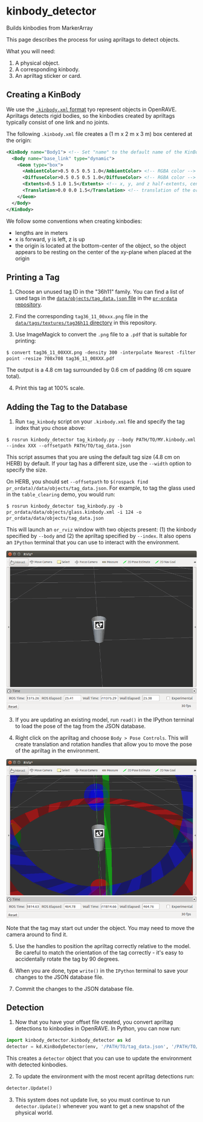 # kinbody_detector
Builds kinbodies from MarkerArray 

This page describes the process for using apriltags to detect objects.

What you will need:

1. A physical object.
2. A corresponding kinbody.
3. An apriltag sticker or card.

## Creating a KinBody

We use the [`.kinbody.xml` format](http://openrave.programmingvision.com/wiki/index.php/Format:XML#KinBod) tyo represent objects in OpenRAVE. Apriltags detects rigid bodies, so the kinbodies created by apriltags typically consist of one link and no joints.

The following `.kinbody.xml` file creates a (1 m x 2 m x 3 m) box centered at the origin:
```xml
<KinBody name="Body1"> <!-- Set "name" to the default name of the KinBody. -->
  <Body name="base_link" type="dynamic">
    <Geom type="box">
      <AmbientColor>0.5 0.5 0.5 1.0</AmbientColor> <!-- RGBA color -->
      <DiffuseColor>0.5 0.5 0.5 1.0</DiffuseColor> <!-- RGBA color -->
      <Extents>0.5 1.0 1.5</Extents> <!-- x, y, and z half-extents, centered at the origin -->
      <Translation>0.0 0.0 1.5</Translation> <!-- translation of the origin -->
    </Geom>
  </Body>
</KinBody>
```

We follow some conventions when creating kinbodies:

- lengths are in meters
- x is forward, y is left, z is up
- the origin is located at the bottom-center of the object, so the object appears to be resting on the center of the xy-plane when placed at the origin 

## Printing a Tag

1. Choose an unused tag ID in the "36h11" family. You can find a list of used tags in the [`data/objects/tag_data.json` file](https://github.com/personalrobotics/pr-ordata/blob/master/data/objects/tag_data.json) in the [`pr-ordata` repository](https://github.com/personalrobotics/pr-ordata).

2. Find the corresponding `tag36_11_00xxx.png` file in the [`data/tags/textures/tag36h11` directory](https://github.com/personalrobotics/kinbody_detector/tree/master/data/tags/textures/tag36h11) in this repository.

3. Use ImageMagick to convert the `.png` file to a `.pdf` that is suitable for printing:
  ```console
  $ convert tag36_11_00XXX.png -density 300 -interpolate Nearest -filter point -resize 708x708 tag36_11_00XXX.pdf
  ```
  The output is a 4.8 cm tag surrounded by 0.6 cm of padding (6 cm square total).

4. Print this tag at 100% scale.

## Adding the Tag to the Database

1. Run `tag_kinbody` script on your `.kinbody.xml` file and specify the tag index that you chose above:
  ```console
  $ rosrun kinbody_detector tag_kinbody.py --body PATH/TO/MY.kinbody.xml --index XXX --offsetpath PATH/TO/tag_data.json
  ```
  This script assumes that you are using the default tag size (4.8 cm on HERB) by default. If your tag has a different size, use the `--width` option to specify the size.
  
  On HERB, you should set `--offsetpath` to `$(rospack find pr_ordata)/data/objects/tag_data.json`. For example, to tag the glass used in the `table_clearing` demo, you would run:
  ```console
  $ rosrun kinbody_detector tag_kinbody.py -b pr_ordata/data/objects/glass.kinbody.xml -i 124 -o pr_ordata/data/objects/tag_data.json
  ```
  
  This will launch an `or_rviz` window with two objects present: (1) the kinbody specified by `--body` and (2) the apriltag specified by `--index`. It also opens an `IPython` terminal that you can use to interact with the environment.
  
  ![kinbody_detector RViz window](docs/kinbody_detector_open.png)
  
3. If you are updating an existing model, run `read()` in the IPython terminal to load the pose of the tag from the JSON database.
  
4. Right click on the apriltag and choose `Body > Pose Controls`. This will create translation and rotation handles that allow you to move the pose of the apriltag in the environment.

  ![kinbody_detector Pose Controls](docs/kinbody_detector_pose.png)
  
  Note that the tag may start out under the object. You may need to move the camera around to find it.

5. Use the handles to position the apriltag correctly relative to the model. Be careful to match the orientation of the tag correctly - it's easy to accidentally rotate the tag by 90 degrees.

6. When you are done, type `write()` in the `IPython` terminal to save your changes to the JSON database file.

7. Commit the changes to the JSON database file.


## Detection

1. Now that you have your offset file created, you convert apriltag detections to kinbodies in OpenRAVE. In Python, you can now run:
  ```python
  import kinbody_detector.kinbody_detector as kd
  detector = kd.KinBodyDetector(env, '/PATH/TO/tag_data.json', '/PATH/TO/KINBODY/FOLDER', '/apriltags/marker_array')
  ```
  This creates a `detector` object that you can use to update the environment with detected kinbodies.

2. To update the environment with the most recent apriltag detections run:
  ```python
  detector.Update()
  ```

3. This system does not update live, so you must continue to run `detector.Update()` whenever you want to get a new snapshot of the physical world.
